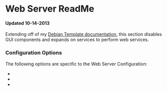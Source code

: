 
# Web Server ReadMe
#### Updated 10-14-2013

Extending off of my [Debian Template documentation](), this section disables GUI components and expands on services to perform web services.


### Configuration Options

The following options are specific to the Web Server Configuration:

-
-
-
